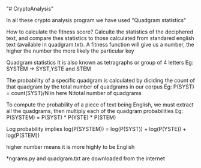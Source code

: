 "# CryptoAnalysis" 

In all these crypto analysis program we have used
"Quadgram statistics"

How to calculate the fitness score?
Calculte the statistics of the deciphered text, and compare thes statistics to those calculated from standared english text
(available in quadgram.txt). A fitness function will give us a number, the higher the number the more likely the particular key

Quadgram statistics
It is also known as tetragraphs or group of 4 letters
Eg: SYSTEM -> SYST,YSTE and STEM

The probability of a specific quadgram is calculated by diciding the count of that quadgram by the total number of quadgrams in our corpus
Eg: P(SYST) = count(SYST)/N  in here N:total number of quadgrams

To compute the probability of a piece of text being English, we must extract all the quadgrams, then multiply each of the quadgram probabilities
Eg: P(SYSTEM) = P(SYST) * P(YSTE) * P(STEM)

Log probability implies
log(P(SYSTEM)) = log(P(SYST)) + log(P(YSTE)) + log(P(STEM))

higher number means it is more highly to be English

*ngrams.py and quadgram.txt are downloaded from the internet
